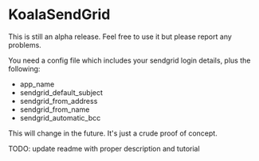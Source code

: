 # KoalaSendGrid
This is still an alpha release. Feel free to use it but please report any problems.

You need a config file which includes your sendgrid login details, plus the following:
- app_name
- sendgrid_default_subject
- sendgrid_from_address
- sendgrid_from_name
- sendgrid_automatic_bcc

This will change in the future. It's just a crude proof of concept.

TODO: update readme with proper description and tutorial